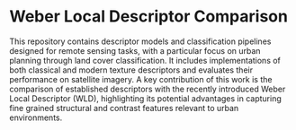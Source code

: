 # Weber Local Descriptor Comparison

This repository contains descriptor models and classification pipelines designed for remote sensing tasks, with a particular focus on urban planning through land cover classification. It includes implementations of both classical and modern texture descriptors and evaluates their performance on satellite imagery. A key contribution of this work is the comparison of established descriptors with the recently introduced Weber Local Descriptor (WLD), highlighting its potential advantages in capturing fine grained structural and contrast features relevant to urban environments.